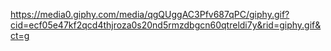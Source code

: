 https://media0.giphy.com/media/qgQUggAC3Pfv687qPC/giphy.gif?cid=ecf05e47kf2qcd4thjroza0s20nd5rmzdbgcn60qtreldi7y&rid=giphy.gif&ct=g
